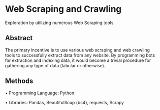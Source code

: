 # Web Scraping and Crawling
Exploration by utilizing numerous Web Scraping tools.

## Abstract
The primary incentive is to use various web scraping and web crawling tools to successfully extract data from any website. By programming bots for extraction and indexing data, it would become a trivial procedure for gathering any type of data (tabular or otherwise).

## Methods
• Programming Language: Python

• Libraries: Pandas, BeautifulSoup (bs4), requests, Scrapy

